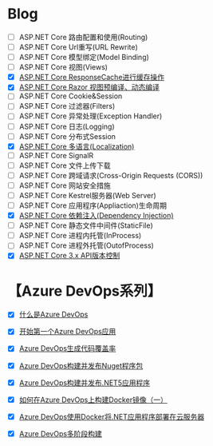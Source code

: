 # Blog

- [ ] ASP.NET Core 路由配置和使用(Routing)
- [ ] ASP.NET Core Url重写(URL Rewrite)
- [ ] ASP.NET Core 模型绑定(Model Binding)
- [ ] ASP.NET Core 视图(Views)
- [x] [ASP.NET Core ResponseCache进行缓存操作](https://www.cnblogs.com/yyfh/p/12361255.html)
- [x] [ASP.NET Core Razor 视图预编译、动态编译](https://www.cnblogs.com/yyfh/p/12373249.html)
- [ ] ASP.NET Core Cookie&Session
- [ ] ASP.NET Core 过滤器(Filters)
- [ ] ASP.NET Core 异常处理(Exception Handler)
- [ ] ASP.NET Core 日志(Logging)
- [ ] ASP.NET Core 分布式Session
- [x] [ASP.NET Core 多语言(Localization)](https://blog.csdn.net/qq_27843785/article/details/105846386)
- [ ] ASP.NET Core SignalR
- [ ] ASP.NET Core 文件上传下载
- [ ] ASP.NET Core 跨域请求(Cross-Origin Requests (CORS))
- [ ] ASP.NET Core 网站安全措施
- [ ] ASP.NET Core Kestrel服务器(Web Server)
- [ ] ASP.NET Core 应用程序(Appliaction)生命周期
- [x] [ASP.NET Core 依赖注入(Dependency Injection)](https://www.cnblogs.com/yyfh/p/12915067.html)
- [ ] ASP.NET Core 静态文件中间件(StaticFile)
- [ ] ASP.NET Core 进程内托管(InProcess)
- [ ] ASP.NET Core 进程外托管(OutofProcess)
- [x] [ASP.NET Core 3.x API版本控制](https://www.cnblogs.com/yyfh/p/13033543.html)

# 【Azure DevOps系列】

- [x] [什么是Azure DevOps](https://blog.stackable.cn/post/2020/8/16/what-is-devops)
- [x] [开始第一个Azure DevOps应用](https://blog.stackable.cn/post/2020/8/25/start-the-first-azuredevops-application)
- [x] [Azure DevOps生成代码覆盖率](https://blog.stackable.cn/post/2020/8/31/azure-devopsazure-devops-generation-coverage)
- [x] [Azure DevOps构建并发布Nuget程序包](https://blog.stackable.cn/post/2020/9/7/azure-devops-nuget-publish)
- [x] [Azure DevOps构建并发布.NET5应用程序](https://blog.stackable.cn/post/2020/9/24/azure-devopsazure-devopsnet5)
- [x] [如何在Azure DevOps上构建Docker镜像（一）](https://blog.stackable.cn/post/2020/10/14/how-to-build-docker-image-on-azuredevops)
- [x] [Azure DevOps使用Docker将.NET应用程序部署在云服务器](https://blog.stackable.cn/post/2020/10/22/azure-devops-docker-to-deploy-dotnet-on-cloudservers)
- [x] [Azure DevOps多阶段构建](https://blog.stackable.cn/post/2020/10/28/azureops-multi-stage-continuous-deploy)



